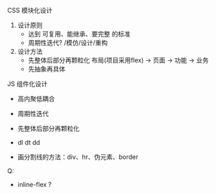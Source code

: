 CSS 模块化设计
1. 设计原则
    - 达到 可复用、能继承、要完整 的标准
    - 周期性迭代? /模仿/设计/重构
1. 设计方法
    - 先整体后部分再颗粒化 
        布局(项目采用flex) -> 页面 -> 功能 -> 业务
    - 先抽象再具体

JS 组件化设计
- 高内聚低耦合
- 周期性迭代
- 先整体后部分再颗粒化
    
- dl dt dd
- 画分割线的方法：div、hr、伪元素、border

Q:

- inline-flex ?
